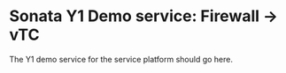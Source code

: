 # Sonata Y1 Demo service: Firewall  -> vTC

The Y1 demo service for the service platform should go here.